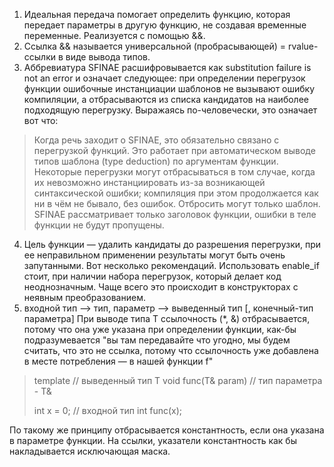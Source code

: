 1. Идеальная передача помогает определить функцию, которая передает параметры в другую функцию, не создавая временные переменные. Реализуется с помощью &&.
2. Ссылка && называется универсальной (пробрасывающей) = rvalue-ссылки в виде вывода типов.
3. Аббревиатура SFINAE расшифровывается как substitution failure is not an error и означает следующее: при определении перегрузок функции ошибочные инстанциации шаблонов не вызывают ошибку компиляции, а отбрасываются из списка кандидатов на наиболее подходящую перегрузку. Выражаясь по-человечески, это означает вот что:
>Когда речь заходит о SFINAE, это обязательно связано с перегрузкой функций.
>Это работает при автоматическом выводе типов шаблона (type deduction) по аргументам функции.
>Некоторые перегрузки могут отбрасываться в том случае, когда их невозможно инстанциировать из-за возникающей синтаксической ошибки; компиляция при этом продолжается как ни в чём не бывало, без ошибок.
>Отбросить могут только шаблон.
>SFINAE рассматривает только заголовок функции, ошибки в теле функции не будут пропущены.
4. Цель функции — удалить кандидаты до разрешения перегрузки, при ее неправильном применении результаты могут быть очень запутанными. Вот несколько рекомендаций.
Использовать enable_if стоит, при наличии набора перегрузок, который делает код неоднозначным. Чаще всего это происходит в конструкторах с неявным преобразованием.
5. входной тип —> тип, параметр —> выведенный тип [, конечный-тип параметра]
При выводе типа T ссылочность (*, &) отбрасывается, потому что она уже указана при определении функции, как-бы подразумевается "вы там передавайте что угодно, мы будем считать, что это не ссылка, потому что ссылочность уже добавлена в месте потребления — в нашей функции f"

> template<typename T> // выведенный тип T
> void func(T& param) // тип параметра - T&
>
> int x = 0; // входной тип int 
> func(x);

По такому же принципу отбрасывается константность, если она указана в параметре функции. На ссылки, указатели константность как бы накладывается исключающая маска.
